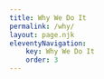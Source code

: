 ```yaml
---
title: Why We Do It
permalink: /why/
layout: page.njk
eleventyNavigation:
    key: Why We Do It
    order: 3
---
```

